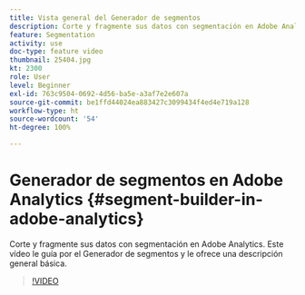```yaml
---
title: Vista general del Generador de segmentos
description: Corte y fragmente sus datos con segmentación en Adobe Analytics. Este vídeo le guía por el Generador de segmentos y le ofrece una descripción general básica.
feature: Segmentation
activity: use
doc-type: feature video
thumbnail: 25404.jpg
kt: 2300
role: User
level: Beginner
exl-id: 763c9504-0692-4d56-ba5e-a3af7e2e607a
source-git-commit: be1ffd44024ea883427c3099434f4ed4e719a128
workflow-type: ht
source-wordcount: '54'
ht-degree: 100%

---
```


# Generador de segmentos en Adobe Analytics {#segment-builder-in-adobe-analytics}

Corte y fragmente sus datos con segmentación en Adobe Analytics. Este vídeo le guía por el Generador de segmentos y le ofrece una descripción general básica.

>[!VIDEO](https://video.tv.adobe.com/v/25404/?quality=12)

